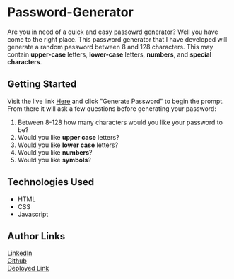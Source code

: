 # Password-Generator
Are you in need of a quick and easy passowrd generator? Well you have come to the right place. This password generator that I have developed will generate a random password between 8 and 128 characters. This may contain **upper-case** letters, **lower-case** letters, **numbers**, and **special characters**.


<!-- ![Image](./Assets/Passwordgen.png) -->
## Getting Started
Visit the live link [Here](https://liamstewartdev.github.io/Password-Generator/) and click "Generate Password" to begin the prompt. From there it will ask a few questions before generating your password:<br>
1. Between 8-128 how many characters would you like your password to be?
2. Would you like **upper case** letters?
3. Would you like **lower case** letters?
4. Would you like **numbers**?
5. Would you like **symbols**?
## Technologies Used
- HTML
- CSS
- Javascript

## Author Links
[LinkedIn](https://www.linkedin.com/in/liamsctewart/)<br>
[Github](https://github.com/LiamStewart8)<br>
[Deployed Link](https://liamstewartdev.github.io/Password-Generator/)